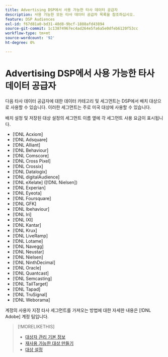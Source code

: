 ```yaml
---
title: Advertising DSP에서 사용 가능한 타사 데이터 공급자
description: 사용 가능한 모든 타사 데이터 공급자 목록을 참조하십시오.
feature: DSP Audiences
exl-id: f67d81a0-bd31-48d8-9bcf-1888afd43894
source-git-commit: 1c13874967ec4ad264e5fa6a5e0dfeb6120f53cc
workflow-type: tm+mt
source-wordcount: '92'
ht-degree: 0%

---
```


<!-- feature: audiences -->

# Advertising DSP에서 사용 가능한 타사 데이터 공급자

다음 타사 데이터 공급자에 대한 데이터 카테고리 및 세그먼트는 DSP에서 배치 대상으로 사용할 수 있습니다. 이러한 세그먼트는 주로 미국 대상에 사용할 수 있습니다.

배치 설정 및 저장된 대상 설정의 세그먼트 이름 옆에 각 세그먼트 사용 요금이 표시됩니다.

* [!DNL Acxiom]
* [!DNL Adsquare]
* [!DNL Alliant]
* [!DNL Behaviour]
* [!DNL Comscore]
* [!DNL Cross Pixel]
* [!DNL Crossix]
* [!DNL Datalogix]
* [!DNL digitalAudience]
* [!DNL eXelate] ([!DNL Nielsen])
* [!DNL Experian]
* [!DNL Eyeota]
* [!DNL Foursquare]
* [!DNL GFK]
* [!DNL Ibehaviour]
* [!DNL Iri]
* [!DNL IXI]
* [!DNL Kantar]
* [!DNL Krux]
* [!DNL LiveRamp]
* [!DNL Lotame]
* [!DNL Navegg]
* [!DNL Neustar]
* [!DNL Nielsen]
* [!DNL NinthDecimal]
* [!DNL Oracle]
* [!DNL Quantcast]
* [!DNL Semcasting]
* [!DNL TailTarget]
* [!DNL Tapad]
* [!DNL TruSignal]
* [!DNL Weborama]

계정의 사용자 지정 타사 세그먼트를 가져오는 방법에 대한 자세한 내용은 [!DNL Adobe] 계정 팀입니다.

>[!MORELIKETHIS]
>
>* [대상자 관리 기본 정보](audience-about.md)
>* [재사용 가능한 대상 만들기](reusable-audience-create.md)
>* [대상 설정](audience-settings.md)


